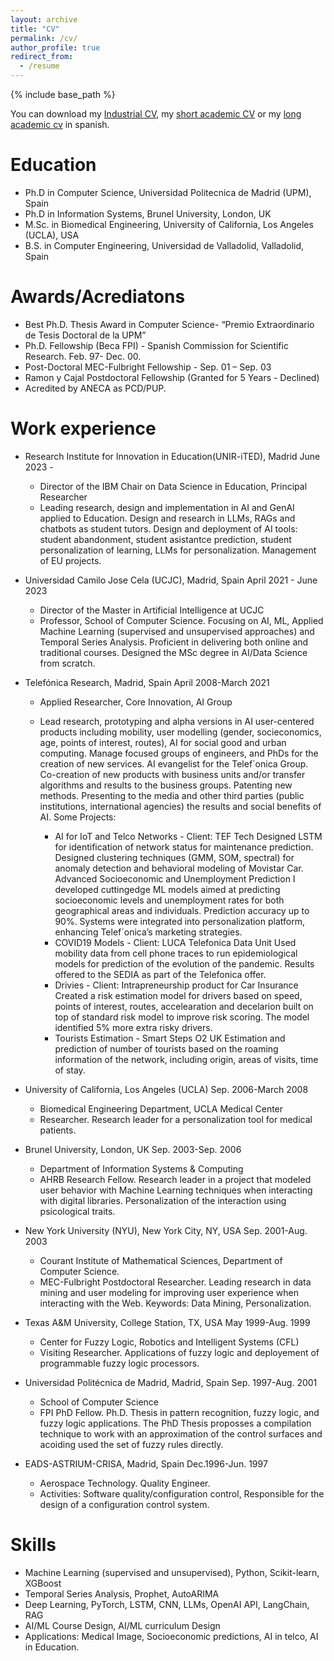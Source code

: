 ```yaml
---
layout: archive
title: "CV"
permalink: /cv/
author_profile: true
redirect_from:
  - /resume
---
```


{% include base_path %}

You can download my [Industrial CV](http://enriquefriasm.github.io/files/CV_TEC), my [short academic CV](http://enriquefriasm.github.io/files/CV_AC) or my [long academic cv](http://enriquefriasm.github.io/files/CV_AC_LONG) in spanish.


Education
======
* Ph.D in Computer Science, Universidad Politecnica de Madrid (UPM), Spain
* Ph.D in Information Systems, Brunel University, London, UK
* M.Sc. in Biomedical Engineering, University of California, Los Angeles (UCLA), USA
* B.S. in Computer Engineering, Universidad de Valladolid, Valladolid, Spain

Awards/Acrediatons
=====
* Best Ph.D. Thesis Award in Computer Science- “Premio Extraordinario de Tesis Doctoral de la UPM”
* Ph.D. Fellowship (Beca FPI) -  Spanish Commission for Scientific Research.  Feb. 97- Dec. 00.
* Post-Doctoral MEC-Fulbright Fellowship -  Sep. 01 – Sep. 03
* Ramon y Cajal Postdoctoral Fellowship (Granted for 5 Years - Declined)
* Acredited by ANECA as PCD/PUP.

Work experience
======
* Research Institute for Innovation in Education(UNIR-iTED), Madrid June 2023 -
    * Director of the IBM Chair on Data Science in Education, Principal Researcher
    * Leading research, design and implementation in AI and GenAI applied to Education. Design and
    research in LLMs, RAGs and chatbots as student tutors. Design and deployment of AI tools: student
    abandonment, student asistantce prediction, student personalization of learning, LLMs for personalization.
    Management of EU projects.
  
* Universidad Camilo Jose Cela (UCJC), Madrid, Spain April 2021 - June 2023
    * Director of the Master in Artificial Intelligence at UCJC
    * Professor, School of Computer Science. Focusing on AI, ML, Applied Machine Learning (supervised
    and unsupervised approaches) and Temporal Series Analysis. Proficient in delivering both
    online and traditional courses. Designed the MSc degree in AI/Data Science from scratch.

* Telefónica Research, Madrid, Spain                        April 2008-March 2021
    * Applied Researcher, Core Innovation, AI Group
    * Lead research, prototyping and alpha versions in AI user-centered products including mobility, user modelling (gender, socieconomics, age, points of interest, routes), AI for social good and urban computing.
Manage focused groups of engineers, and PhDs for the creation of new services. AI evangelist for the Telef´onica Group. Co-creation of new products with business units and/or transfer algorithms
and results to the business groups. Patenting new methods. Presenting to the media and other third parties (public institutions, international agencies) the results and social benefits of AI. Some Projects:

        * AI for IoT and Telco Networks - Client: TEF Tech Designed LSTM for identification of network status for maintenance prediction. Designed clustering techniques (GMM, SOM, spectral) for anomaly detection and behavioral         modeling of Movistar Car. Advanced Socioeconomic and Unemployment Prediction I developed cuttingedge ML models aimed at predicting socioeconomic levels and unemployment rates for both geographical areas and individuals. Prediction accuracy up to 90%. Systems were integrated into personalization platform, enhancing Telef´onica’s marketing strategies.
        *  COVID19 Models - Client: LUCA Telefonica Data Unit Used mobility data from cell phone traces to run epidemiological models for prediction of the evolution of the pandemic. Results offered to the SEDIA as part of the Telefonica offer.
        * Drivies - Client: Intrapreneurship product for Car Insurance Created a risk estimation model for drivers based on speed, points of interest, routes, accelearation and decelarion built on top of standard risk model to improve risk scoring. The model identified 5% more extra risky drivers.
        * Tourists Estimation - Smart Steps O2 UK Estimation and prediction of number of tourists based on the roaming information of the network, including origin, areas of visits, time of stay.

* University of California, Los Angeles (UCLA)                              Sep. 2006-March 2008
    * Biomedical Engineering Department, UCLA Medical Center
    * Researcher. Research leader for a personalization tool for medical patients. 

* Brunel University, London, UK                                                                            Sep. 2003-Sep. 2006
    * Department of Information Systems & Computing
    * AHRB Research Fellow. Research leader in a project that modeled user behavior with Machine Learning techniques when interacting with digital libraries. Personalization of the interaction using psicological traits. 

* New York University (NYU), New York City, NY, USA                             Sep. 2001-Aug. 2003
    * Courant Institute of Mathematical Sciences, Department of Computer Science.
    * MEC-Fulbright Postdoctoral Researcher. Leading research in data mining and user modeling for improving user experience when interacting with the Web. Keywords: Data Mining, Personalization.

 * Texas A&M University, College Station, TX, USA                                         May 1999-Aug. 1999
    * Center for Fuzzy Logic, Robotics and Intelligent Systems (CFL)
    *  Visiting Researcher.  Applications of fuzzy logic and deployement of programmable fuzzy logic processors.

* Universidad Politécnica de Madrid, Madrid, Spain                                  Sep. 1997-Aug. 2001
  * School of Computer Science
  * FPI PhD Fellow.  Ph.D. Thesis in pattern recognition,  fuzzy logic, and fuzzy logic applications. The PhD Thesis proposses a compilation technique to work with an approximation of the control surfaces and acoiding used the set of fuzzy rules directly.

* EADS-ASTRIUM-CRISA, Madrid, Spain                                                             Dec.1996-Jun. 1997
  * Aerospace Technology. Quality Engineer.
  * Activities: Software quality/configuration control, Responsible for the design of a configuration control system.
    
  
Skills
======
* Machine Learning (supervised and unsupervised), Python, Scikit-learn, XGBoost
* Temporal Series Analysis, Prophet, AutoARIMA
* Deep Learning, PyTorch, LSTM, CNN, LLMs, OpenAI API, LangChain, RAG
* AI/ML Course Design, AI/ML curriculum Design
* Applications: Medical Image, Socioeconomic predictions, AI in telco, AI in Education.
